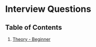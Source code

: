 Interview Questions
===================

## Table of Contents

  1. [Theory - Beginner](https://github.com/bregman-arie/python-notebook/tree/master/interview_questions/theory_beginner.md)
